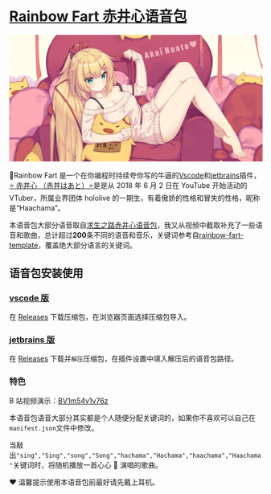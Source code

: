 # [Rainbow Fart 赤井心语音包](https://github.com/kizx/haachama-rainbow-fart)

![](./cover/timg.jpg)

🌈Rainbow Fart 是一个在你编程时持续夸你写的牛逼的[Vscode](https://github.com/SaekiRaku/vscode-rainbow-fart)和[jetbrains](https://github.com/izhangzhihao/intellij-rainbow-fart)插件，[⭐️ 赤井心 （赤井はあと）⭐️](https://space.bilibili.com/339567211)是是从 2018 年 6 月 2 日在 YouTube 开始活动的 VTuber，所属业界团体 hololive 的一期生，有着傲娇的性格和冒失的性格，昵称是“Haachama”。

本语音包大部分语音取自[求生之路赤井心语音包](https://www.bilibili.com/video/av86420854)，我又从视频中截取补充了一些语音和歌曲，总计超过**200**条不同的语音和音乐，关键词参考自[rainbow-fart-template](https://github.com/fz6m/rainbow-fart-template)，覆盖绝大部分语言的关键词。

## 语音包安装使用

### [vscode 版](https://github.com/SaekiRaku/vscode-rainbow-fart)

在 [Releases](https://github.com/kizx/hachama-rainbow-fart/releases) 下载压缩包，在浏览器页面选择压缩包导入。

### [jetbrains 版](https://github.com/izhangzhihao/intellij-rainbow-fart)

在 [Releases](https://github.com/kizx/hachama-rainbow-fart/releases) 下载并`解压`压缩包，在插件设置中填入解压后的语音包路径。

### 特色

B 站视频演示：[BV1m54y1v76z](https://www.bilibili.com/video/BV1m54y1v76z)

本语音包语音大部分其实都是个人随便分配关键词的，如果你不喜欢可以自己在`manifest.json`文件中修改。

当敲出`"sing","Sing","song","Song","hachama","Hachama","haachama","Haachama"`关键词时，将随机播放一首心心 🎤 演唱的歌曲。

❤️ 温馨提示使用本语音包前最好请先戴上耳机。

